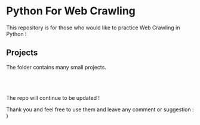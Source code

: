 
# Python For Web Crawling

This repository is for those who would like to practice Web Crawling in Python !

## Projects
The folder contains many small projects.



<br />
<br />
<br />
The repo will continue to be updated !<br />

Thank you and feel free to use them and leave any comment or suggestion : )

